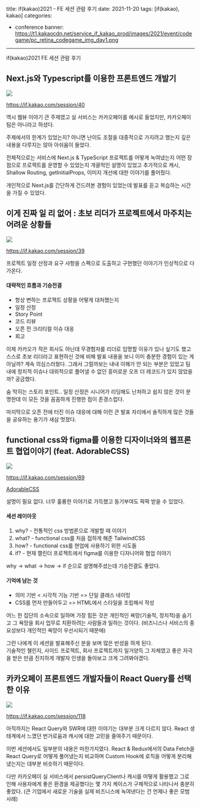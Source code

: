 title: if(kakao)2021 - FE 세션 관람 후기
date: 2021-11-20
tags: [if(kakao), kakao]
categories:
- conference
banner: https://t1.kakaocdn.net/service_if_kakao_prod/images/2021/event/codegame/pc_retina_codegame_img_day1.png
---

if(kakao)2021 FE 세션 관람 후기

<!-- more -->


## Next.js와 Typescript를 이용한 프론트엔드 개발기

![](https://t1.kakaocdn.net/thumb/C560x314/?fname=https%3A%2F%2Ft1.kakaocdn.net%2Fservice_if_kakao_prod%2Ffile%2Ffile-1635420591631)

https://if.kakao.com/session/40

역시 웹뷰 이야기 큰 주제였고 실 서비스는 카카오페이를 예시로 들었지만, 카카오페이 팀은 아니라고 하셨다.

주제에서의 한계가 있었는지? 아니면 난이도 조절을 대중적으로 가지려고 했는지 깊은 내용을 다루지는 않아 아쉬움이 들었다.

전체적으로는 서비스에 Next.js & TypeScript 프로젝트를 어떻게 녹여냈는지 어떤 장점으로 프로젝트를 운영할 수 있었는지 개괄적인 설명이 있었고 추가적으로 캐시, Shallow Routing, getInitialProps, 이미지 개선에 대한 이야기를 풀어줬다.

개인적으로 Next.js를 간단하게 건드려본 경험이 있었는데 발표를 듣고 복습하는 시간을 가질 수 있었다.


## 이게 진짜 일 리 없어 : 초보 리더가 프로젝트에서 마주치는 어려운 상황들

![](https://t1.kakaocdn.net/thumb/C560x314/?fname=https%3A%2F%2Ft1.kakaocdn.net%2Fservice_if_kakao_prod%2Ffile%2Ffile-1635422001913)

https://if.kakao.com/session/39

프로젝트 일정 산정과 요구 사항을 스펙으로 도출하고 구현했던 이야기가 인상적으로 다가온다.

#### 대략적인 흐름과 기승전결

- 항상 변하는 프로젝트 상황을 어떻게 대처했는지
- 일정 산정
- Story Point
- 코드 리뷰
- 오픈 전 크리티컬 이슈 대응
- 회고

이제 카카오가 작은 회사도 아닌데 무경험자를 리더로 임명할 이유가 있나 싶기도 했고 스스로 초보 리더라고 표현하신 것에 비해 발표 내용을 보니 이미 충분한 경험이 있는 게 아닐까? 계속 의심스러웠다.
그래서 그럴까보는 내내 이해가 안 되는 부분은 있었고 팀 내에 정치적 이슈나 대외적으로 풀어낼 수 없던 흥미로운 오프 더 레코드가 있지 않았을까? 궁금했다.

숨 막히는 스토리 포인트.. 일정 산정은 시니어가 리딩해도 난처하고 쉽지 않은 것이 분명한데 이 모든 것을 꼼꼼하게 진행한 점이 존경스럽다.

마지막으로 오픈 전에 터진 이슈 대응에 대해 이런 큰 발표 자리에서 솔직하게 많은 것들을 공유하는 용기가 새삼 멋졌다.

## functional css와 figma를 이용한 디자이너와의 웹프론트 협업이야기 (feat. AdorableCSS)

![](https://t1.kakaocdn.net/thumb/C560x314/?fname=https%3A%2F%2Ft1.kakaocdn.net%2Fservice_if_kakao_prod%2Ffile%2Ffile-1635418703152)

https://if.kakao.com/session/89

[AdorableCSS](https://github.com/developer-1px/adorable-css)


설명이 필요 없다. 너무 훌륭한 이야기로 가득했고 동기부여도 팍팍 받을 수 있었다.

#### 세션 레이아웃 

1. why? - 전통적인 css 방법론으로 개발할 때 이야기
2. what? - functional css를 처음 접하게 해준 TailwindCSS
3. how? - functional css를 현업에 사용하기 위한 시도들
4. if? - 현재 캘린더 프로젝트에서 figma를 이용한 디자니어와 협업 이야기

why -> what -> how -> if 순으로 설명해주셨는데 기승전결도 좋았다.

#### 기억에 남는 것

- 의미 기반 <  시각적 기능 기반 => 단일 클래스 네이밍
- CSS를 먼저 만들어두고 => HTML에서 스타일을 조립해서 작성

어느 한 집단의 소속으로 일하며 가장 힘든 것은 개인적인 욕망(기술적, 정치적)을 숨기고 그 욕망을 회사 업무로 치환하려는 사람들과 일하는 것이다.
(비즈니스나 서비스의 중요성보다 개인적인 욕망이 우선시되기 때문에)

그런 나에게 이 세션을 발표해주신 분을 보며 많은 반성을 하게 된다.  
기술적인 챌린지, 사이드 프로젝트, 회사 프로젝트까지 일거양득 그 자체였고 좋은 자극을 받은 만큼 진지하게 개발자 인생을 돌아보고 크게 그려봐야겠다.


## 카카오페이 프론트엔드 개발자들이 React Query를 선택한 이유

![](https://t1.kakaocdn.net/thumb/C560x314/?fname=https%3A%2F%2Ft1.kakaocdn.net%2Fservice_if_kakao_prod%2Ffile%2Ffile-1635416972174)

https://if.kakao.com/session/118

아직까지는 React Query와 SWR에 대한 이야기는 대부분 크게 다르지 않다. React 생태계에서 느꼈던 번거로움과 캐시에 대한 고민을 줄여주기 때문이다.

이번 세션에서도 일부분의 내용은 마찬가지였다. React & Redux에서의 Data Fetch을 React Query로 어떻게 풀어냈는지 비교하며 Custom Hook에 로직을 어떻게 분리해냈는지는 대부분 비슷하기 때문이다.

다만 카카오페이 실 서비스에서 persistQueryClient나 캐시를 어떻게 활용했고 그로 인해 사용자에게 좋은 환경을 제공했다는 몇 가지 케이스가 구체적으로 나타나서 충분히 좋았다.
(큰 기업에서 새로운 기술을 실제 비즈니스에 녹여낸다는 건 언제나 좋은 모범 사례)